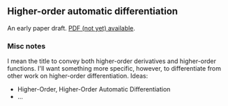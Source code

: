 ## Higher-order automatic differentiation

An early paper draft.
[PDF (not yet) available](http://conal.net/papers/hoad/).

### Misc notes

I mean the title to convey both higher-order derivatives and higher-order functions.
I'll want something more specific, however, to differentiate from other work on higher-order differentiation.
Ideas:

*   Higher-Order, Higher-Order Automatic Differentiation
*   ...
